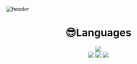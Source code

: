 ![header](https://capsule-render.vercel.app/api?type=waving&color=hexcode&height=300&section=header&text=I-enable%20Space&fontSize=90&fontColor=ffffff)

<h1 align="center">
 😎Languages
</h1>


<div align="center" style="text-align:center">
 
 <img src="https://img.shields.io/badge/Python-000000?style=flat-square&logo=Python&logoColor=3776AB"><br>
 <img src="https://img.shields.io/badge/css-000000?style=flat-square&logo=css3&logoColor=1572B6">
 <img src="https://img.shields.io/badge/html-000000?style=flat-square&logo=css3&logoColor=E34F26">
 <img src="https://img.shields.io/badge/Javascript-000000?style=flat-square&logo=javascript&logoColor=F7DF1E">
 

</div>
